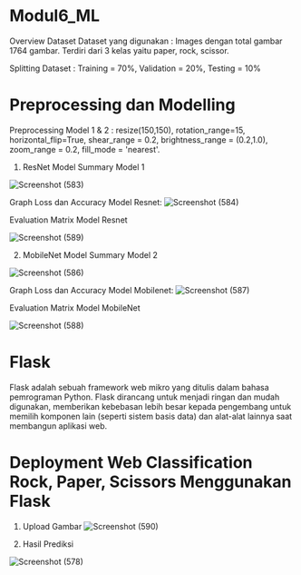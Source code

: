 # Modul6_ML

Overview Dataset
Dataset yang digunakan :  Images dengan total gambar 1764 gambar. Terdiri dari 3 kelas yaitu paper, rock, scissor.

Splitting Dataset : Training = 70%, Validation = 20%, Testing = 10%

# Preprocessing dan Modelling
Preprocessing Model 1 & 2 : resize(150,150), rotation_range=15, horizontal_flip=True, shear_range = 0.2, brightness_range = (0.2,1.0), zoom_range = 0.2, fill_mode = 'nearest'.

1. ResNet Model
   Summary Model 1 

![Screenshot (583)](https://github.com/prithaaulliah/Modul6_ML/assets/71914321/de52a905-214a-49b4-b4eb-a226e2ef2ac6)

Graph Loss dan Accuracy Model Resnet:
![Screenshot (584)](https://github.com/prithaaulliah/Modul6_ML/assets/71914321/60c362e9-35b0-42ef-aadd-4f7ce06a4c08)

Evaluation Matrix Model Resnet

![Screenshot (589)](https://github.com/prithaaulliah/Modul6_ML/assets/71914321/1e3f4a33-b2ac-4b4c-88cc-549b917867e9)

2. MobileNet Model
   Summary Model 2

![Screenshot (586)](https://github.com/prithaaulliah/Modul6_ML/assets/71914321/021c935d-18f5-45ee-949d-220dc6e7fcf1)

Graph Loss dan Accuracy Model Mobilenet:
![Screenshot (587)](https://github.com/prithaaulliah/Modul6_ML/assets/71914321/7887d442-a34d-487b-8f30-327871107daa)

Evaluation Matrix Model MobileNet

![Screenshot (588)](https://github.com/prithaaulliah/Modul6_ML/assets/71914321/0e66abc9-0c99-4a6a-b972-be95b467703c)

# Flask 
Flask adalah sebuah framework web mikro yang ditulis dalam bahasa pemrograman Python. Flask dirancang untuk menjadi ringan dan mudah digunakan, memberikan kebebasan lebih besar kepada pengembang untuk memilih komponen lain (seperti sistem basis data) dan alat-alat lainnya saat membangun aplikasi web.

# Deployment Web Classification Rock, Paper, Scissors Menggunakan Flask
1. Upload Gambar
![Screenshot (590)](https://github.com/prithaaulliah/Modul6_ML/assets/71914321/94447ff0-c030-4f65-8c97-048dd0e189e3)

2. Hasil Prediksi

![Screenshot (578)](https://github.com/prithaaulliah/Modul6_ML/assets/71914321/bccaba9d-f9c1-4733-aecb-0691e9fd3614)
